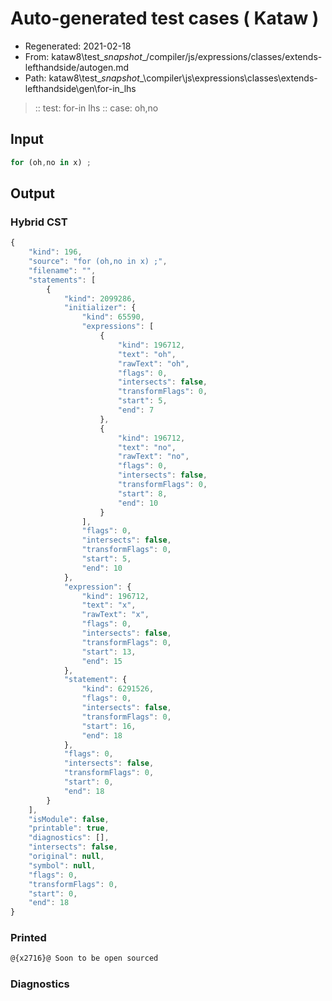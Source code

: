 # Auto-generated test cases ( Kataw )
- Regenerated: 2021-02-18
- From: kataw8\test\__snapshot__/compiler/js/expressions/classes/extends-lefthandside/autogen.md
- Path: kataw8\test\__snapshot__\compiler\js\expressions\classes\extends-lefthandside\gen\for-in_lhs
> :: test: for-in lhs
> :: case: oh,no
## Input

`````js
for (oh,no in x) ;
`````

## Output

### Hybrid CST


```javascript
{
    "kind": 196,
    "source": "for (oh,no in x) ;",
    "filename": "",
    "statements": [
        {
            "kind": 2099286,
            "initializer": {
                "kind": 65590,
                "expressions": [
                    {
                        "kind": 196712,
                        "text": "oh",
                        "rawText": "oh",
                        "flags": 0,
                        "intersects": false,
                        "transformFlags": 0,
                        "start": 5,
                        "end": 7
                    },
                    {
                        "kind": 196712,
                        "text": "no",
                        "rawText": "no",
                        "flags": 0,
                        "intersects": false,
                        "transformFlags": 0,
                        "start": 8,
                        "end": 10
                    }
                ],
                "flags": 0,
                "intersects": false,
                "transformFlags": 0,
                "start": 5,
                "end": 10
            },
            "expression": {
                "kind": 196712,
                "text": "x",
                "rawText": "x",
                "flags": 0,
                "intersects": false,
                "transformFlags": 0,
                "start": 13,
                "end": 15
            },
            "statement": {
                "kind": 6291526,
                "flags": 0,
                "intersects": false,
                "transformFlags": 0,
                "start": 16,
                "end": 18
            },
            "flags": 0,
            "intersects": false,
            "transformFlags": 0,
            "start": 0,
            "end": 18
        }
    ],
    "isModule": false,
    "printable": true,
    "diagnostics": [],
    "intersects": false,
    "original": null,
    "symbol": null,
    "flags": 0,
    "transformFlags": 0,
    "start": 0,
    "end": 18
}
```

  
### Printed


```javascript
@{x2716}@ Soon to be open sourced
```

  
### Diagnostics


```javascript

```

